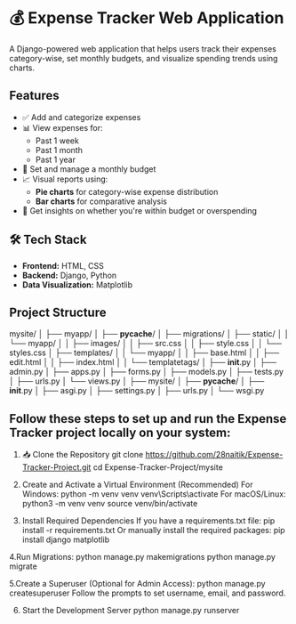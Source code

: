# 💰 Expense Tracker Web Application 

A Django-powered web application that helps users track their expenses category-wise, set monthly budgets, and visualize spending trends using charts.

## Features

- ✅ Add and categorize expenses
- 📊 View expenses for:
  - Past 1 week
  - Past 1 month
  - Past 1 year
- 💸 Set and manage a monthly budget
- 📈 Visual reports using:
  - **Pie charts** for category-wise expense distribution
  - **Bar charts** for comparative analysis
- 🔔 Get insights on whether you're within budget or overspending

## 🛠️ Tech Stack

- **Frontend:** HTML, CSS  
- **Backend:** Django, Python  
- **Data Visualization:** Matplotlib  

## Project Structure
mysite/
│
├── myapp/
│   ├── __pycache__/
│   ├── migrations/
│   ├── static/
│   │   └── myapp/
│   │       ├── images/
│   │       ├── src.css
│   │       ├── style.css
│   │       └── styles.css
│   ├── templates/
│   │   └── myapp/
│   │       ├── base.html
│   │       ├── edit.html
│   │       ├── index.html
│   │       └── templatetags/
│   ├── __init__.py
│   ├── admin.py
│   ├── apps.py
│   ├── forms.py
│   ├── models.py
│   ├── tests.py
│   ├── urls.py
│   └── views.py
│
├── mysite/
│   ├── __pycache__/
│   ├── __init__.py
│   ├── asgi.py
│   ├── settings.py
│   ├── urls.py
│   └── wsgi.py

## Follow these steps to set up and run the Expense Tracker project locally on your system:

1. 📥 Clone the Repository
git clone https://github.com/28naitik/Expense-Tracker-Project.git
cd Expense-Tracker-Project/mysite

3. Create and Activate a Virtual Environment (Recommended)
For Windows:
python -m venv venv
venv\Scripts\activate
For macOS/Linux:
python3 -m venv venv
source venv/bin/activate

4. Install Required Dependencies
If you have a requirements.txt file:
pip install -r requirements.txt
Or manually install the required packages:
pip install django matplotlib

4.Run Migrations:
python manage.py makemigrations
python manage.py migrate

5.Create a Superuser (Optional for Admin Access):
python manage.py createsuperuser
Follow the prompts to set username, email, and password.

6. Start the Development Server
python manage.py runserver
